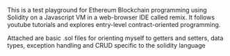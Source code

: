 This is a test playground for Ethereum Blockchain programming using Solidity on a Javascript VM in a web-browser IDE called remix. It follows youtube tutorials and explores entry-level contract-oriented programming.

Attached are basic .sol files for orienting myself to getters and setters, data types, exception handling and CRUD specific to the solidity language